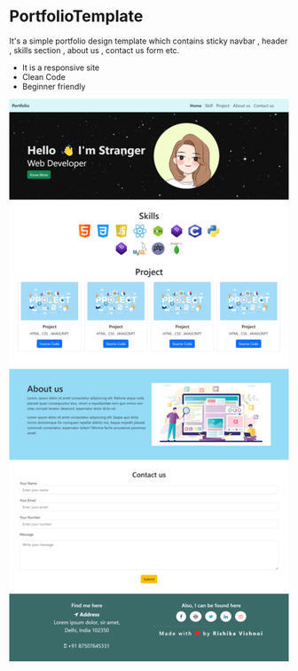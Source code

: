 
# PortfolioTemplate

It's a simple portfolio design template which contains sticky navbar , header , skills section , about us , contact us form etc. 
- It is a responsive site 
- Clean Code 
- Beginner friendly


![screenshot](screenshotss.png)



